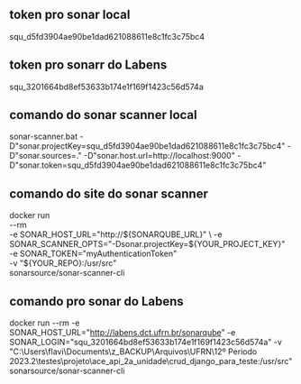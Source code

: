 
## token pro sonar local

squ_d5fd3904ae90be1dad621088611e8c1fc3c75bc4

## token pro sonarr do Labens

squ_3201664bd8ef53633b174e1f169f1423c56d574a


## comando do sonar scanner local

sonar-scanner.bat -D"sonar.projectKey=squ_d5fd3904ae90be1dad621088611e8c1fc3c75bc4" -D"sonar.sources=." -D"sonar.host.url=http://localhost:9000" -D"sonar.token=squ_d5fd3904ae90be1dad621088611e8c1fc3c75bc4"


## comando do site do sonar scanner

docker run \
    --rm \
    -e SONAR_HOST_URL="http://${SONARQUBE_URL}" \
    -e SONAR_SCANNER_OPTS="-Dsonar.projectKey=${YOUR_PROJECT_KEY}" \
    -e SONAR_TOKEN="myAuthenticationToken" \
    -v "${YOUR_REPO}:/usr/src" \
    sonarsource/sonar-scanner-cli

## comando pro sonar do Labens

docker run --rm -e SONAR_HOST_URL="http://labens.dct.ufrn.br/sonarqube" -e SONAR_LOGIN="squ_3201664bd8ef53633b174e1f169f1423c56d574a" -v "C:\Users\flavi\Documents\z_BACKUP\Arquivos\UFRN\12º Periodo 2023.2\testes\projeto\ace_api_2a_unidade\crud_django_para_teste:/usr/src" sonarsource/sonar-scanner-cli

